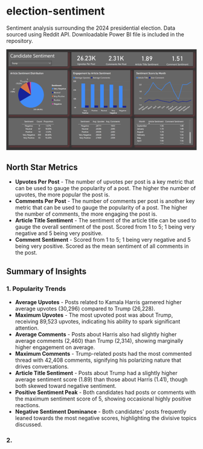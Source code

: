 # election-sentiment
 Sentiment analysis surrounding the 2024 presidential election. Data sourced using Reddit API. Downloadable Power BI file is included in the repository. 

![Candidate Sentiment Dashboard](images/dashboard.png)

## North Star Metrics
- **Upvotes Per Post** - The number of upvotes per post is a key metric that can be used to gauge the popularity of a post. The higher the number of upvotes, the more popular the post is.
- **Comments Per Post** - The number of comments per post is another key metric that can be used to gauge the popularity of a post. The higher the number of comments, the more engaging the post is.
- **Article Title Sentiment** - The sentiment of the article title can be used to gauge the overall sentiment of the post. Scored from 1 to 5; 1 being very negative and 5 being very positive.
- **Comment Sentiment** - Scored from 1 to 5; 1 being very negative and 5 being very positive. Scored as the mean sentiment of all comments in the post.

## Summary of Insights
### 1. Popularity Trends
- **Average Upvotes** - Posts related to Kamala Harris garnered higher average upvotes (30,296) compared to Trump (26,228).
- **Maximum Upvotes** - The most upvoted post was about Trump, receiving 89,523 upvotes, indicating his ability to spark significant attention.
- **Average Comments** - Posts about Harris also had slightly higher average comments (2,460) than Trump (2,314), showing marginally higher engagement on average.
- **Maximum Comments** - Trump-related posts had the most commented thread with 42,408 comments, signifying his polarizing nature that drives conversations.
- **Article Title Sentiment** - Posts about Trump had a slightly higher average sentiment score (1.89) than those about Harris (1.41), though both skewed toward negative sentiment.
- **Positive Sentiment Peak** - Both candidates had posts or comments with the maximum sentiment score of 5, showing occasional highly positive reactions.
- **Negative Sentiment Dominance** - Both candidates' posts frequently leaned towards the most negative scores, highlighting the divisive topics discussed.
### 2. 
